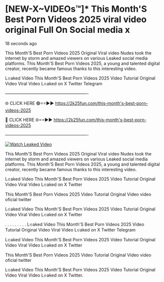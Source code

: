 # [NEW-X~VIDEOs™]* This Month'S Best Porn Videos 2025 viral video original Full On Social media x

18 seconds ago

This Month'S Best Porn Videos 2025 Original Viral video Nudes took the internet by storm and amazed viewers on various Leaked social media platforms. This Month'S Best Porn Videos 2025, a young and talented digital creator, recently became famous thanks to this interesting video.

L𝚎aked Video This Month'S Best Porn Videos 2025 Video Tutorial Original Video Viral Video L𝚎aked on X Twitter Telegram

———————————————————-

🌐 CLICK HERE 🟢==►► https://2k25fun.com/this-month's-best-porn-videos-2025

🔴 CLICK HERE 🌐==►► https://2k25fun.com/this-month's-best-porn-videos-2025

———————————————————-

[![Watch Leaked Video](https://miro.medium.com/v2/resize:fit:828/format:webp/1*cilzJN44JGOrTw9NJCrNHA.gif "Watch Leaked Video")](https://2k25fun.com/this-month's-best-porn-videos-2025)

This Month'S Best Porn Videos 2025 Original Viral video Nudes took the internet by storm and amazed viewers on various Leaked social media platforms. This Month'S Best Porn Videos 2025, a young and talented digital creator, recently became famous thanks to this interesting video.

L𝚎aked Video This Month'S Best Porn Videos 2025 Video Tutorial Original Video Viral Video L𝚎aked on X Twitter

This Month'S Best Porn Videos 2025 Video Tutorial Original Video video oficial twitter

L𝚎aked Video This Month'S Best Porn Videos 2025 Video Tutorial Original Video Viral Video L𝚎aked on X Twitter

. . . . . . . . . L𝚎aked Video This Month'S Best Porn Videos 2025 Video Tutorial Original Video Viral Video L𝚎aked on X Twitter Telegram

L𝚎aked Video This Month'S Best Porn Videos 2025 Video Tutorial Original Video Viral Video L𝚎aked on X Twitter

This Month'S Best Porn Videos 2025 Video Tutorial Original Video video oficial twitter

L𝚎aked Video This Month'S Best Porn Videos 2025 Video Tutorial Original Video Viral Video L𝚎aked on X Twitter.